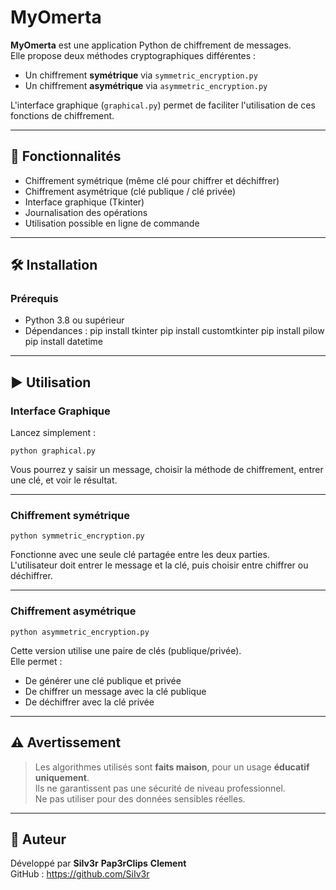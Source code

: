 # MyOmerta

**MyOmerta** est une application Python de chiffrement de messages.  
Elle propose deux méthodes cryptographiques différentes :
- Un chiffrement **symétrique** via `symmetric_encryption.py`
- Un chiffrement **asymétrique** via `asymmetric_encryption.py`

L'interface graphique (`graphical.py`) permet de faciliter l'utilisation de ces fonctions de chiffrement.

---

## 🔐 Fonctionnalités

- Chiffrement symétrique (même clé pour chiffrer et déchiffrer)
- Chiffrement asymétrique (clé publique / clé privée)
- Interface graphique (Tkinter)
- Journalisation des opérations
- Utilisation possible en ligne de commande

---

## 🛠️ Installation

### Prérequis

- Python 3.8 ou supérieur
- Dépendances :
  pip install tkinter
  pip install customtkinter
  pip install pilow
  pip install datetime

---

## ▶️ Utilisation

### Interface Graphique

Lancez simplement :

    python graphical.py

Vous pourrez y saisir un message, choisir la méthode de chiffrement, entrer une clé, et voir le résultat.

---

### Chiffrement symétrique

    python symmetric_encryption.py

Fonctionne avec une seule clé partagée entre les deux parties.  
L'utilisateur doit entrer le message et la clé, puis choisir entre chiffrer ou déchiffrer.

---

### Chiffrement asymétrique

    python asymmetric_encryption.py

Cette version utilise une paire de clés (publique/privée).  
Elle permet :
- De générer une clé publique et privée
- De chiffrer un message avec la clé publique
- De déchiffrer avec la clé privée

---

## ⚠️ Avertissement

> Les algorithmes utilisés sont **faits maison**, pour un usage **éducatif uniquement**.  
> Ils ne garantissent pas une sécurité de niveau professionnel.  
> Ne pas utiliser pour des données sensibles réelles.

---

## 👤 Auteur

Développé par **SiIv3r** **Pap3rClips**  **Clement**  
GitHub : https://github.com/SiIv3r
